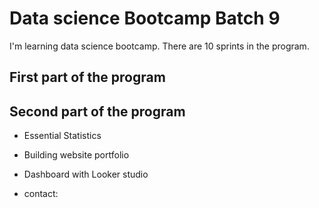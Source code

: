 # Data science Bootcamp Batch 9

I'm learning data science bootcamp. There are 10 sprints in the program.

## First part of the program


## Second part of the program
- Essential Statistics
- Building website portfolio
- Dashboard with Looker studio

- contact: 

